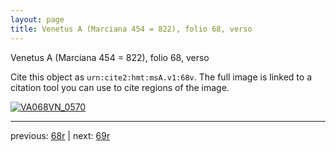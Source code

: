 ```yaml
---
layout: page
title: Venetus A (Marciana 454 = 822), folio 68, verso
---
```


Venetus A (Marciana 454 = 822), folio 68, verso

Cite this object as `urn:cite2:hmt:msA.v1:68v`.  The full image is linked to a citation tool you can use to cite regions of the image.

[![VA068VN_0570](http://www.homermultitext.org/iipsrv?IIIF=/project/homer/pyramidal/deepzoom/hmt/vaimg/2017a/VA068VN_0570.tif/full/800,/0/default.jpg)](http://www.homermultitext.org/ict2/?urn=urn:cite2:hmt:vaimg.2017a:VA068VN_0570) 

---

previous:  [68r](../68r/) | next: [69r](../69r/)